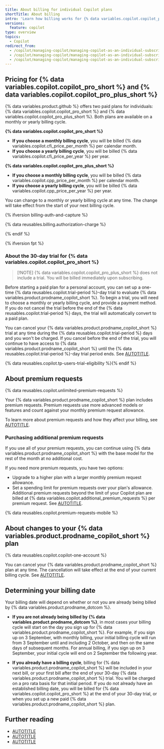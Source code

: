 ```yaml
---
title: About billing for individual Copilot plans
shortTitle: About billing
intro: 'Learn how billing works for {% data variables.copilot.copilot_pro_short %} and {% data variables.copilot.copilot_pro_plus_short %}.'
versions:
  feature: copilot
type: overview
topics:
  - Copilot
redirect_from:
  - /copilot/managing-copilot/managing-copilot-as-an-individual-subscriber/managing-your-copilot-subscription/about-billing-for-github-copilot-individual
  - /copilot/managing-copilot/managing-copilot-as-an-individual-subscriber/managing-your-github-copilot-pro-subscription/about-billing-for-copilot-pro
  - /copilot/managing-copilot/managing-copilot-as-an-individual-subscriber/billing-and-payments/about-billing-for-copilot-pro
---
```


## Pricing for {% data variables.copilot.copilot_pro_short %} and {% data variables.copilot.copilot_pro_plus_short %}

{% data variables.product.github %} offers two paid plans for individuals: {% data variables.copilot.copilot_pro_short %} and {% data variables.copilot.copilot_pro_plus_short %}. Both plans are available on a monthly or yearly billing cycle.

**{% data variables.copilot.copilot_pro_short %}**

* **If you choose a monthly billing cycle**, you will be billed {% data variables.copilot.cfi_price_per_month %} per calendar month.
* **If you choose a yearly billing cycle**, you will be billed {% data variables.copilot.cfi_price_per_year %} per year.

**{% data variables.copilot.copilot_pro_plus_short %}**

* **If you choose a monthly billing cycle**, you will be billed {% data variables.copilot.cpp_price_per_month %} per calendar month.
* **If you choose a yearly billing cycle**, you will be billed {% data variables.copilot.cpp_price_per_year %} per year.

You can change to a monthly or yearly billing cycle at any time. The change will take effect from the start of your next billing cycle.

{% ifversion billing-auth-and-capture %}

{% data reusables.billing.authorization-charge %}

{% endif %}

{% ifversion fpt %}

### About the 30-day trial for {% data variables.copilot.copilot_pro_short %}

> [!NOTE] {% data variables.copilot.copilot_pro_plus_short %} does not include a trial. You will be billed immediately upon subscribing.

Before starting a paid plan for a personal account, you can set up a one-time {% data reusables.copilot.trial-period %}-day trial to evaluate {% data variables.product.prodname_copilot_short %}. To begin a trial, you will need to choose a monthly or yearly billing cycle, and provide a payment method. If you do not cancel the trial before the end of the {% data reusables.copilot.trial-period %} days, the trial will automatically convert to a paid plan.

You can cancel your {% data variables.product.prodname_copilot_short %} trial at any time during the {% data reusables.copilot.trial-period %} days and you won't be charged. If you cancel before the end of the trial, you will continue to have access to {% data variables.product.prodname_copilot_short %} until the {% data reusables.copilot.trial-period %}-day trial period ends. See [AUTOTITLE](/copilot/managing-copilot/managing-copilot-as-an-individual-subscriber/canceling-your-copilot-trial-as-an-individual-user).

{% data reusables.copilot.tp-users-trial-eligibility %}{% endif %}

## About premium requests

<!-- expires 2025-06-11 -->
{% data reusables.copilot.unlimited-premium-requests %}
<!-- end expires 2025-06-11 -->

Your {% data variables.product.prodname_copilot_short %} plan includes premium requests. Premium requests use more advanced models or features and count against your monthly premium request allowance.

To learn more about premium requests and how they affect your billing, see [AUTOTITLE](/copilot/managing-copilot/managing-copilot-as-an-individual-subscriber/monitoring-usage-and-entitlements/avoiding-unexpected-copilot-costs).

### Purchasing additional premium requests

If you use all of your premium requests, you can continue using {% data variables.product.prodname_copilot_short %} with the base model for the rest of the month at no additional cost.

If you need more premium requests, you have two options:

* Upgrade to a higher plan with a larger monthly premium request allowance.
* Set a spending limit for premium requests over your plan's allowance. Additional premium requests beyond the limit of your Copilot plan are billed at {% data variables.copilot.additional_premium_requests %} per premium request. See [AUTOTITLE](/billing/managing-your-billing/preventing-overspending).

{% data reusables.copilot.premium-requests-mobile %}

## About changes to your {% data variables.product.prodname_copilot_short %} plan

{% data reusables.copilot.copilot-one-account %}

You can cancel your {% data variables.product.prodname_copilot_short %} plan at any time. The cancellation will take effect at the end of your current billing cycle. See [AUTOTITLE](/copilot/managing-copilot/managing-copilot-as-an-individual-subscriber/managing-your-copilot-subscription/canceling-copilot-as-an-individual-user).

## Determining your billing date

Your billing date will depend on whether or not you are already being billed by {% data variables.product.prodname_dotcom %}.

* **If you are not already being billed by {% data variables.product.prodname_dotcom %}**, in most cases your billing cycle will start on the day you sign up for {% data variables.product.prodname_copilot_short %}. For example, if you sign up on 3 September, with monthly billing, your initial billing cycle will run from 3 September until and including 2 October, and then on the same days of subsequent months. For annual billing, if you sign up on 3 September, your initial cycle will end on 2 September the following year.

* **If you already have a billing cycle**, billing for {% data variables.product.prodname_copilot_short %} will be included in your next bill, or your first bill after the end of your 30-day {% data variables.product.prodname_copilot_short %} trial. You will be charged on a pro rata basis for that initial period. If you do not already have an established billing date, you will be billed for {% data variables.copilot.copilot_pro_short %} at the end of your 30-day trial, or when you set up a new paid {% data variables.product.prodname_copilot_short %} plan.

## Further reading

* [AUTOTITLE](/copilot/about-github-copilot/subscription-plans-for-github-copilot)
* [AUTOTITLE](/copilot/managing-copilot/managing-copilot-as-an-individual-subscriber/managing-your-copilot-subscription)
* [AUTOTITLE](/billing/managing-your-billing/managing-your-payment-and-billing-information)
